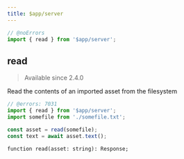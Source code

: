 ```yaml
---
title: $app/server
---
```




```js
// @noErrors
import { read } from '$app/server';
```

## read

<blockquote class="since note">

Available since 2.4.0

</blockquote>

Read the contents of an imported asset from the filesystem

```js
// @errors: 7031
import { read } from '$app/server';
import somefile from './somefile.txt';

const asset = read(somefile);
const text = await asset.text();
```

<div class="ts-block">

```dts
function read(asset: string): Response;
```

</div>




